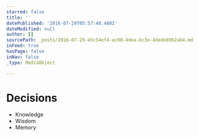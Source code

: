 ```yaml
---
starred: false
title: ''
datePublished: '2016-07-29T05:57:48.480Z'
dateModified: null
author: []
sourcePath: _posts/2016-07-29-45c54ef4-ac08-4dea-bc3e-4dede89b2ab4.md
inFeed: true
hasPage: false
inNav: false
_type: MediaObject

---
```

# Decisions

* Knowledge
* Wisdom
* Memory
